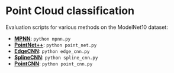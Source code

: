 # Point Cloud classification

Evaluation scripts for various methods on the ModelNet10 dataset:

* **[MPNN]()**: `python mpnn.py`
* **[PointNet++]()**: `python point_net.py`
* **[EdgeCNN]()**: `python edge_cnn.py`
* **[SplineCNN]()**: `python spline_cnn.py`
* **[PointCNN]()**: `python point_cnn.py`
